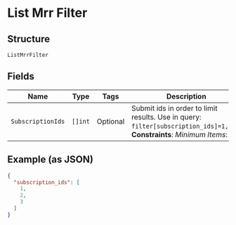 
# List Mrr Filter

## Structure

`ListMrrFilter`

## Fields

| Name | Type | Tags | Description |
|  --- | --- | --- | --- |
| `SubscriptionIds` | `[]int` | Optional | Submit ids in order to limit results. Use in query: `filter[subscription_ids]=1,2,3`.<br>**Constraints**: *Minimum Items*: `1` |

## Example (as JSON)

```json
{
  "subscription_ids": [
    1,
    2,
    3
  ]
}
```

